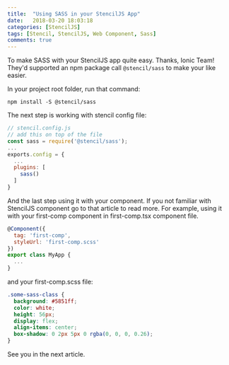 ```yaml
---
title:  "Using SASS in your StencilJS App"
date:   2018-03-20 18:03:18
categories: [StencilJS]
tags: [Stencil, StencilJS, Web Component, Sass]
comments: true
---
```


To make SASS with your StencilJS app quite easy. Thanks, Ionic Team! They'd supported an npm package call `@stencil/sass` to make your like easier.

In your project root folder, run that command:

```shell
npm install -S @stencil/sass
```

The next step is working with stencil config file:

```javascript
// stencil.config.js
// add this on top of the file
const sass = require('@stencil/sass');
...
exports.config = {
  ...
  plugins: [
    sass()
  ] 
}
```

And the last step using it with your component. If you not familiar with StencilJS component go to that article to read more. For example, using it with your first-comp component in first-comp.tsx component file.

```javascript
@Component({
  tag: 'first-comp',
  styleUrl: 'first-comp.scss'
})
export class MyApp {
  ...
}
```

and your first-comp.scss file:

```scss
.some-sass-class {
  background: #5851ff;
  color: white;
  height: 56px;
  display: flex;
  align-items: center;
  box-shadow: 0 2px 5px 0 rgba(0, 0, 0, 0.26);
}
```

See you in the next article.